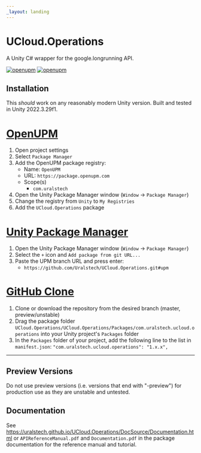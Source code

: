```yaml
---
_layout: landing
---
```


# UCloud.Operations

A Unity C# wrapper for the google.longrunning API.

[![openupm](https://img.shields.io/npm/v/com.uralstech.ucloud.operations?label=openupm&registry_uri=https://package.openupm.com)](https://openupm.com/packages/com.uralstech.ucloud.operations/)
[![openupm](https://img.shields.io/badge/dynamic/json?color=brightgreen&label=downloads&query=%24.downloads&suffix=%2Fmonth&url=https%3A%2F%2Fpackage.openupm.com%2Fdownloads%2Fpoint%2Flast-month%2Fcom.uralstech.ucloud.operations)](https://openupm.com/packages/com.uralstech.ucloud.operations/)

## Installation

This *should* work on any reasonably modern Unity version. Built and tested in Unity 2022.3.29f1.

# [OpenUPM](#tab/openupm)

1. Open project settings
2. Select `Package Manager`
3. Add the OpenUPM package registry:
    - Name: `OpenUPM`
    - URL: `https://package.openupm.com`
    - Scope(s)
        - `com.uralstech`
4. Open the Unity Package Manager window (`Window` -> `Package Manager`)
5. Change the registry from `Unity` to `My Registries`
6. Add the `UCloud.Operations` package

# [Unity Package Manager](#tab/upm)

1. Open the Unity Package Manager window (`Window` -> `Package Manager`)
2. Select the `+` icon and `Add package from git URL...`
3. Paste the UPM branch URL and press enter:
    - `https://github.com/Uralstech/UCloud.Operations.git#upm`

# [GitHub Clone](#tab/github)

1. Clone or download the repository from the desired branch (master, preview/unstable)
2. Drag the package folder `UCloud.Operations/UCloud.Operations/Packages/com.uralstech.ucloud.operations` into your Unity project's `Packages` folder
3. In the `Packages` folder of your project, add the following line to the list in `manifest.json`:
    `"com.uralstech.ucloud.operations": "1.x.x",`

---

## Preview Versions

Do not use preview versions (i.e. versions that end with "-preview") for production use as they are unstable and untested.

## Documentation

See <https://uralstech.github.io/UCloud.Operations/DocSource/Documentation.html> or `APIReferenceManual.pdf` and `Documentation.pdf` in the package documentation for the reference manual and tutorial.